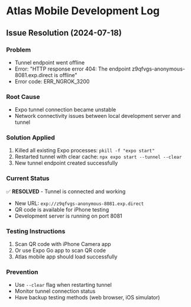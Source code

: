 # Atlas Mobile Development Log

## Issue Resolution (2024-07-18)

### Problem
- Tunnel endpoint went offline
- Error: "HTTP response error 404: The endpoint z9qfvgs-anonymous-8081.exp.direct is offline"
- Error code: ERR_NGROK_3200

### Root Cause
- Expo tunnel connection became unstable
- Network connectivity issues between local development server and tunnel

### Solution Applied
1. Killed all existing Expo processes: `pkill -f "expo start"`
2. Restarted tunnel with clear cache: `npx expo start --tunnel --clear`
3. New tunnel endpoint created successfully

### Current Status
✅ **RESOLVED** - Tunnel is connected and working
- New URL: `exp://z9qfvgs-anonymous-8081.exp.direct`
- QR code is available for iPhone testing
- Development server is running on port 8081

### Testing Instructions
1. Scan QR code with iPhone Camera app
2. Or use Expo Go app to scan QR code
3. Atlas mobile app should load successfully

### Prevention
- Use `--clear` flag when restarting tunnel
- Monitor tunnel connection status
- Have backup testing methods (web browser, iOS simulator) 